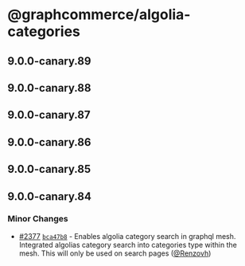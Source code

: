 # @graphcommerce/algolia-categories

## 9.0.0-canary.89

## 9.0.0-canary.88

## 9.0.0-canary.87

## 9.0.0-canary.86

## 9.0.0-canary.85

## 9.0.0-canary.84

### Minor Changes

- [#2377](https://github.com/graphcommerce-org/graphcommerce/pull/2377) [`bca47b8`](https://github.com/graphcommerce-org/graphcommerce/commit/bca47b81061ea8608753cfc8940ce4db65ab27e3) - Enables algolia category search in graphql mesh. Integrated algolias category search into categories type within the mesh. This will only be used on search pages ([@Renzovh](https://github.com/Renzovh))
